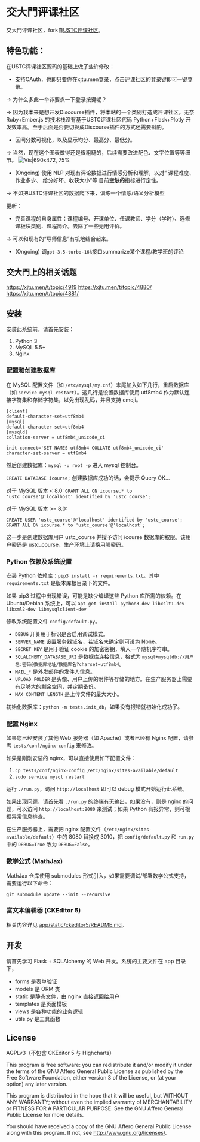 # 交大門评课社区

交大門评课社区，fork自[USTC评课社区](https://github.com/USTC-iCourse/ustc-course)。

## 特色功能：
在USTC评课社区源码的基础上做了些许修改：
* 支持OAuth，也即只要你在xjtu.men登录，点击评课社区的登录键即可一键登录。
  
-> 为什么多此一举非要点一下登录按键呢？
  
-> 因为我本来是想开发Discourse插件，将本站的一个类别打造成评课社区。无奈 Ruby+Ember.js 的技术栈没有基于USTC评课社区代码 Python+Flask+Plotly 开发效率高。至于后面是否要切换成Discourse插件的方式还需要斟酌。

* 区间分数可视化，以及显示均分、最高分、最低分。
  
-> 当然，现在这个图表做得还是很粗糙的，后续需要改进配色、文字位置等等细节。
![Vis|690x472, 75%](https://xjtu.men/uploads/default/original/2X/4/4976829c6e9b1ad583c4f934b936c44c043a34dd.webp)

* (Ongoing) 使用 NLP 对现有评论数据进行情感分析和理解，以对“ 课程难度、作业多少、 给分好坏、收获大小”等 目前**空缺的**指标进行定性。
  
-> 不如把USTC评课社区的数据爬下来，训练一个情感/语义分析模型

更新：

* 完善课程的自身属性：课程编号、开课单位、任课教师、学分（学时）、选修课板块类别、课程简介。去除了一些无用评价。

-> 可以和现有的“导师信息”有机地结合起来。

* (Ongoing) 调`gpt-3.5-turbo-16k`接口summarize某个课程/教学班的评论
  
## 交大門上的相关话题
https://xjtu.men/t/topic/4919
https://xjtu.men/t/topic/4880/
https://xjtu.men/t/topic/4881/

## 安装

安装此系统前，请首先安装：

1. Python 3
2. MySQL 5.5+
3. Nginx


### 配置和创建数据库

在 MySQL 配置文件（如 ```/etc/mysql/my.cnf```）末尾加入如下几行，重启数据库（如 ```service mysql restart```）。这几行是设置数据库使用
utf8mb4 作为默认连接字符集和存储字符集，以免出现乱码，并且支持 emoji。

```
[client]
default-character-set=utf8mb4
[mysql]
default-character-set=utf8mb4
[mysqld]
collation-server = utf8mb4_unicode_ci

init-connect='SET NAMES utf8mb4 COLLATE utf8mb4_unicode_ci'
character-set-server = utf8mb4
```

然后创建数据库：```mysql -u root -p``` 进入 mysql 控制台。

```CREATE DATABASE icourse;```
创建数据库成功的话，会提示 Query OK...

对于 MySQL 版本 < 8.0:
```GRANT ALL ON icourse.* to 'ustc_course'@'localhost' identified by 'ustc_course';```

对于 MySQL 版本 >= 8.0:

```
CREATE USER 'ustc_course'@'localhost' identified by 'ustc_course';
GRANT ALL ON icourse.* to 'ustc_course'@'localhost';
```

这一步是创建数据库用户 ustc_course 并授予访问 icourse 数据库的权限。该用户密码是 ustc_course，生产环境上请换用强密码。

### Python 依赖及系统设置

安装 Python 依赖库：```pip3 install -r requirements.txt```。其中 ```requirements.txt``` 是版本库根目录下的文件。

如果 pip3 过程中出现错误，可能是缺少编译这些 Python 库所需的依赖。在 Ubuntu/Debian
系统上，可以 ```apt-get install python3-dev libxslt1-dev libxml2-dev libmysqlclient-dev```

修改系统配置文件 ```config/default.py```。

* ```DEBUG``` 开关用于标识是否启用调试模式。
* ```SERVER_NAME``` 设置服务器域名，若域名未确定则可设为 None。
* ```SECRET_KEY``` 是用于验证 cookie 的加密密钥，填入一个随机字符串。
* ```SQLALCHEMY_DATABASE_URI```
  是数据库连接信息，格式为 ```mysql+mysqldb://用户名:密码@数据库地址/数据库名?charset=utf8mb4```。
* ```MAIL_*``` 是外发邮件的发件人信息。
* ```UPLOAD_FOLDER``` 是头像、用户上传的附件等存储的地方。在生产服务器上需要有足够大的剩余空间，并定期备份。
* ```MAX_CONTENT_LENGTH``` 是上传文件的最大大小。

初始化数据库：```python -m tests.init_db```，如果没有报错就初始化成功了。

### 配置 Nginx

如果您已经安装了其他 Web 服务器（如 Apache）或者已经有 Nginx 配置，请参考 ```tests/conf/nginx-config``` 来修改。

如果是刚刚安装的 nginx，可以直接使用如下配置文件：

1. ```cp tests/conf/nginx-config /etc/nginx/sites-available/default```
2. ```sudo service mysql restart```

运行 ```./run.py```，访问 ```http://localhost``` 即可以 debug 模式开始运行此系统。

如果出现问题，请首先看 ```./run.py``` 的终端有无输出，如果没有，则是 nginx 的问题，可以访问 ```http://localhost:8080```
来测试；如果 Python 有报异常，则可根据异常信息排查。

在生产服务器上，需要把 nginx 配置文件（```/etc/nginx/sites-available/default```）中的 8080 替换成
3010，把 ```config/default.py``` 和 ```run.py``` 中的 ```DEBUG=True``` 改为 ```DEBUG=False```。

### 数学公式 (MathJax)

MathJax 仓库使用 submodules 形式引入，如果需要调试/部署数学公式支持，需要运行以下命令：

```console
git submodule update --init --recursive
```

### 富文本编辑器 (CKEditor 5)

相关内容详见 [app/static/ckeditor5/README.md](app/static/ckeditor5/README.md)。

## 开发

请首先学习 Flask + SQLAlchemy 的 Web 开发。系统的主要文件在 app 目录下，

* forms 是表单验证
* models 是 ORM 类
* static 是静态文件，由 nginx 直接返回给用户
* templates 是页面模板
* views 是各种功能的业务逻辑
* utils.py 是工具函数

## License

AGPLv3（不包含 CKEditor 5 与 Highcharts）

This program is free software: you can redistribute it and/or modify
it under the terms of the GNU Affero General Public License as published by
the Free Software Foundation, either version 3 of the License, or
(at your option) any later version.

This program is distributed in the hope that it will be useful,
but WITHOUT ANY WARRANTY; without even the implied warranty of
MERCHANTABILITY or FITNESS FOR A PARTICULAR PURPOSE. See the
GNU Affero General Public License for more details.

You should have received a copy of the GNU Affero General Public License
along with this program. If not, see <http://www.gnu.org/licenses/>.
